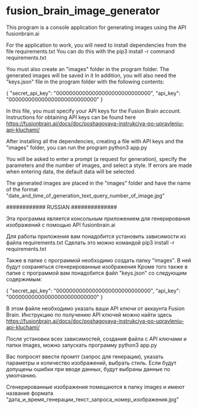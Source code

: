 # fusion_brain_image_generator
This program is a console application for generating images using the API fusionbrain.ai

For the application to work, you will need to install dependencies from the file requirements.txt 
You can do this with the pip3 install -r command requirements.txt

You must also create an "images" folder in the program folder. The generated images will be saved in it
In addition, you will also need the "keys.json" file in the program folder with the following contents:

{
  "secret_api_key": "00000000000000000000000000000",
  "api_key": "000000000000000000000000000"
}

In this file, you must specify your API keys for the Fusion Brain account.
Instructions for obtaining API keys can be found here https://fusionbrain.ai/docs/doc/poshagovaya-instrukciya-po-upravleniu-api-kluchami/

After installing all the dependencies, creating a file with API keys and the "images" folder, you can run the program 
  python3 app.py

You will be asked to enter a prompt (a request for generation), specify the parameters and the number of images, and select a style.
If errors are made when entering data, the default data will be selected.

The generated images are placed in the "images" folder and have the name of the format "date_and_time_of_generation_text_query_number_of_image.jpg"



############ RUSSIAN ##############

Эта программа является консольным приложением для генерирования изображений с помощью API fusionbrain.ai

Для работы приложения вам понадобится установить зависимости из файла requirements.txt
Сделать это можно командой pip3 install -r requirements.txt

Также в папке с программой необходимо создать папку "images". В ней будут сохраняться сгенерированные изображения
Кроме того также в папке с программой вам понадобится файл "keys.json" со следующим содержимым:

{
  "secret_api_key": "00000000000000000000000000000",
  "api_key": "000000000000000000000000000"
}

В этом файле необходимо указать ваши API ключи от аккаунта Fusion Brain.
Инструкцию по получению API ключей можно найти здесь https://fusionbrain.ai/docs/doc/poshagovaya-instrukciya-po-upravleniu-api-kluchami/

После установки всех зависимостей, создания файла с API ключами и папки images, можно запускать программу 
  python3 app.py

Вас попросят ввести промпт (запрос для генерации), указать параметры и количество изображений, выбрать стиль.
Если будут допущены ошибки при вводе данных, будут выбраны данные по умолчанию.

Сгенерированные изображения помещаются в папку images и имеют название формата "дата_и_время_генерации_текст_запроса_номер_изображения.jpg"
